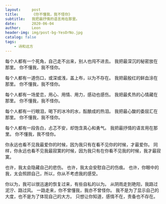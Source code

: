 ```yaml
---
layout:     post
title:      《你不懂我，我不怪你》
subtitle:   我把最抒情的语言用在那里。
date:       2020-06-04
author:     Leon
header-img: img/post-bg-YesOrNo.jpg
catalog: false
tags:
    - 诗和远方
---
```


每个人都有一个死角，自己走不出来，别人也闯不进去。
我把最深沉的秘密放在那里。
你不懂我，我不怪你。



每个人都有一道伤口，或深或浅，盖上布，以为不存在。
我把最殷红的鲜血涂在那里。
你不懂我，我不怪你。



每个人都有一场爱恋，用心、用情、用力，感动也感伤。
我把最炙热的心情藏在那里。
你不懂我，我不怪你。



每个人都有一行眼泪，喝下的冰冷的水，酝酿成的热泪。
我把最心酸的委屈汇在那里。
你不懂我，我不怪你。



每个人都有一段告白，忐忑不安，却饱含真心和勇气。
我把最抒情的语言用在那里。
你不懂我，我不怪你。



你永远也看不见我最爱你的时候，因为我只有在看不见你的时候，才最爱你。
同样，你永远也看不见我最寂寞的时候，因为我只有在你看不见我的时候，我才最寂寞。



也许，我太会隐藏自己的悲伤。
也许，我太会安慰自己的伤痕。
也许，你眼中的我，太会照顾自己，所以，你从不考虑我的感受。



你以为，我可以很迅速的恢复过来，有些自私的以为。
从阴雨走到艳阳，我路过泥泞、路过风。
一路走来，你不曾懂我，我亦不曾怪你。
我不是为了显示自己的大度，也不是为了体现自己的大方。
只想让你知道，感情不在，责备也不存在。

